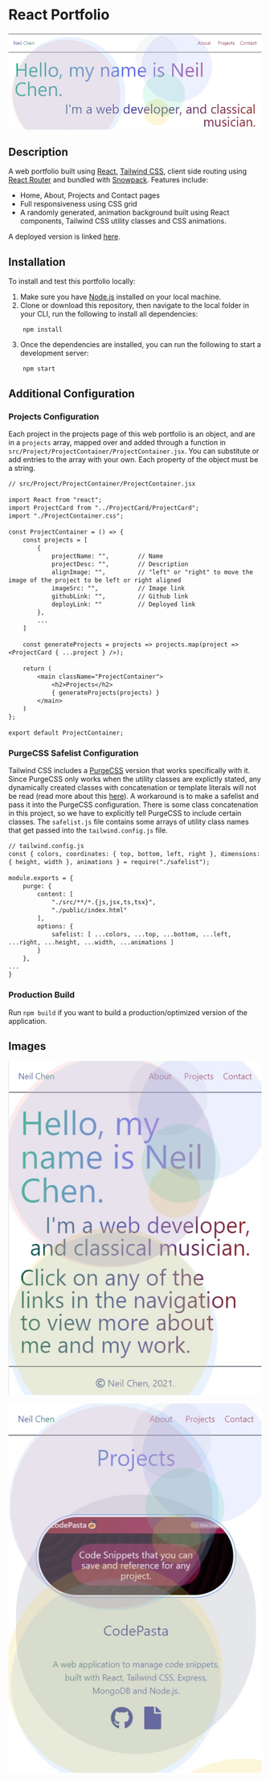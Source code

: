 # React Portfolio

![banner](./img/banner.jpg)

## Description

A web portfolio built using [React](https://reactjs.org/), [Tailwind CSS](https://tailwindcss.com/), client side routing using [React Router](https://reactrouter.com/) and bundled with [Snowpack](https://www.snowpack.dev/). Features include:

* Home, About, Projects and Contact pages 
* Full responsiveness using CSS grid
* A randomly generated, animation background built using React components, Tailwind CSS utility classes and CSS animations. 

A deployed version is linked [here](https://inknsharps.github.io/react_portfolio/#/).

## Installation

To install and test this portfolio locally:
1. Make sure you have [Node.js](https://nodejs.dev/) installed on your local machine.
2. Clone or download this repository, then navigate to the local folder in your CLI, run the following to install all dependencies:
```
	npm install
```
3. Once the dependencies are installed, you can run the following to start a development server:
```
	npm start
```

## Additional Configuration

### Projects Configuration

Each project in the projects page of this web portfolio is an object, and are in a `projects` array, mapped over and added through a function in `src/Project/ProjectContainer/ProjectContainer.jsx`.  You can substitute or add entries to the array with your own. Each property of the object must be a string.

```
// src/Project/ProjectContainer/ProjectContainer.jsx

import React from "react";
import ProjectCard from "../ProjectCard/ProjectCard";
import "./ProjectContainer.css";

const ProjectContainer = () => {
	const projects = [
		{
			projectName: "",		// Name
			projectDesc: "",		// Description
			alignImage: "", 		// "left" or "right" to move the image of the project to be left or right aligned
			imageSrc: "", 			// Image link
			githubLink: "", 		// Github link
			deployLink: "" 			// Deployed link
		},
		...
	]

	const generateProjects = projects => projects.map(project => <ProjectCard { ...project } />);

	return (
		<main className="ProjectContainer">
			<h2>Projects</h2>
			{ generateProjects(projects) }
		</main>
	)
};

export default ProjectContainer;
```

### PurgeCSS Safelist Configuration

Tailwind CSS includes a [PurgeCSS](https://purgecss.com/) version that works specifically with it. Since PurgeCSS only works when the utility classes are explictly stated, any dynamically created classes with concatenation or template literals will not be read (read more about this [here](https://tailwindcss.com/docs/optimizing-for-production#writing-purgeable-html)). A workaround is to make a safelist and pass it into the PurgeCSS configuration. There is some class concatenation in this project, so we have to explicitly tell PurgeCSS to include certain classes. The `safelist.js` file contains some arrays of utility class names that get passed into the `tailwind.config.js` file.

```
// tailwind.config.js
const { colors, coordinates: { top, bottom, left, right }, dimensions: { height, width }, animations } = require("./safelist");

module.exports = {
    purge: {
		content: [
			"./src/**/*.{js,jsx,ts,tsx}", 
			"./public/index.html"
		],
		options: {
			safelist: [ ...colors, ...top, ...bottom, ...left, ...right, ...height, ...width, ...animations ]
		}
	},
...
}
```

### Production Build

Run `npm build` if you want to build a production/optimized version of the application.

## Images

![home](./img/home.jpg)

![projects](./img/projects.jpg)